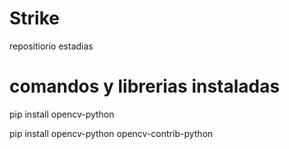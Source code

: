 # Strike
 repositiorio estadias

# comandos y librerias instaladas

pip install opencv-python

pip install opencv-python opencv-contrib-python
